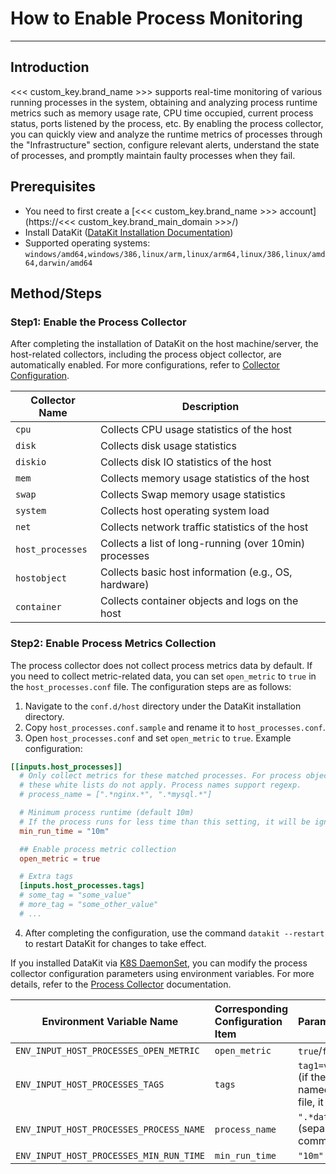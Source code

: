 # How to Enable Process Monitoring
---

## Introduction

<<< custom_key.brand_name >>> supports real-time monitoring of various running processes in the system, obtaining and analyzing process runtime metrics such as memory usage rate, CPU time occupied, current process status, ports listened by the process, etc. By enabling the process collector, you can quickly view and analyze the runtime metrics of processes through the "Infrastructure" section, configure relevant alerts, understand the state of processes, and promptly maintain faulty processes when they fail.

## Prerequisites

- You need to first create a [<<< custom_key.brand_name >>> account](https://<<< custom_key.brand_main_domain >>>/)
- Install DataKit ([DataKit Installation Documentation](../datakit/datakit-install.md))
- Supported operating systems: `windows/amd64,windows/386,linux/arm,linux/arm64,linux/386,linux/amd64,darwin/amd64`

## Method/Steps

### Step1: Enable the Process Collector

After completing the installation of DataKit on the host machine/server, the host-related collectors, including the process object collector, are automatically enabled. For more configurations, refer to [Collector Configuration](../datakit/datakit-input-conf.md).

| Collector Name       | Description                                           |
| -------------------- | ----------------------------------------------------- |
| `cpu`                | Collects CPU usage statistics of the host             |
| `disk`               | Collects disk usage statistics                        |
| `diskio`             | Collects disk IO statistics of the host               |
| `mem`                | Collects memory usage statistics of the host          |
| `swap`               | Collects Swap memory usage statistics                 |
| `system`             | Collects host operating system load                   |
| `net`                | Collects network traffic statistics of the host       |
| `host_processes`     | Collects a list of long-running (over 10min) processes |
| `hostobject`         | Collects basic host information (e.g., OS, hardware)  |
| `container`          | Collects container objects and logs on the host       |

### Step2: Enable Process Metrics Collection

The process collector does not collect process metrics data by default. If you need to collect metric-related data, you can set `open_metric` to `true` in the `host_processes.conf` file. The configuration steps are as follows:

1. Navigate to the `conf.d/host` directory under the DataKit installation directory.
2. Copy `host_processes.conf.sample` and rename it to `host_processes.conf`.
3. Open `host_processes.conf` and set `open_metric` to `true`. Example configuration:

```toml
[[inputs.host_processes]]
  # Only collect metrics for these matched processes. For process objects,
  # these white lists do not apply. Process names support regexp.
  # process_name = [".*nginx.*", ".*mysql.*"]

  # Minimum process runtime (default 10m)
  # If the process runs for less time than this setting, it will be ignored (both for metrics and objects)
  min_run_time = "10m"

  ## Enable process metric collection
  open_metric = true

  # Extra tags
  [inputs.host_processes.tags]
  # some_tag = "some_value"
  # more_tag = "some_other_value"
  # ...
```

4. After completing the configuration, use the command `datakit --restart` to restart DataKit for changes to take effect.

If you installed DataKit via [K8S DaemonSet](../datakit/datakit-daemonset-deploy), you can modify the process collector configuration parameters using environment variables. For more details, refer to the [Process Collector](../integrations/host_processes.md) documentation.

| Environment Variable Name                       | Corresponding Configuration Item | Parameter Example                                                     |
| ----------------------------------------------- | :------------------------------- | :-------------------------------------------------------------------- |
| `ENV_INPUT_HOST_PROCESSES_OPEN_METRIC`          | `open_metric`                    | `true`/`false`                                                        |
| `ENV_INPUT_HOST_PROCESSES_TAGS`                 | `tags`                           | `tag1=value1,tag2=value2` (if there is a same-named tag in the config file, it will override it) |
| `ENV_INPUT_HOST_PROCESSES_PROCESS_NAME`         | `process_name`                   | `".*datakit.*", "guance"` (separated by English commas)               |
| `ENV_INPUT_HOST_PROCESSES_MIN_RUN_TIME`         | `min_run_time`                   | `"10m"`                                                               |